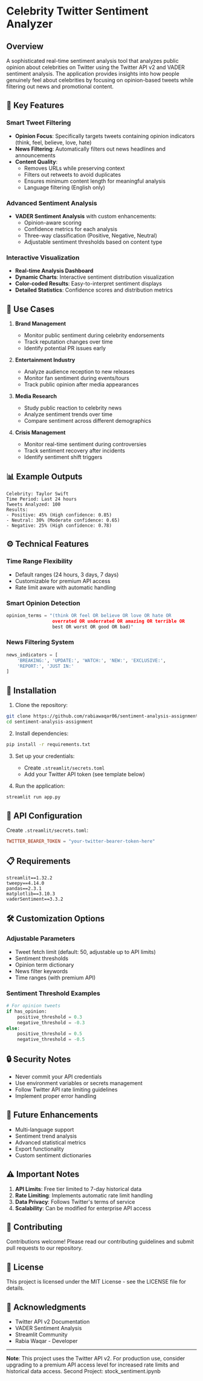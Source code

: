 # Celebrity Twitter Sentiment Analyzer

## Overview
A sophisticated real-time sentiment analysis tool that analyzes public opinion about celebrities on Twitter using the Twitter API v2 and VADER sentiment analysis. The application provides insights into how people genuinely feel about celebrities by focusing on opinion-based tweets while filtering out news and promotional content.

## 🌟 Key Features

### Smart Tweet Filtering
- **Opinion Focus**: Specifically targets tweets containing opinion indicators (think, feel, believe, love, hate)
- **News Filtering**: Automatically filters out news headlines and announcements
- **Content Quality**:
  - Removes URLs while preserving context
  - Filters out retweets to avoid duplicates
  - Ensures minimum content length for meaningful analysis
  - Language filtering (English only)

### Advanced Sentiment Analysis
- **VADER Sentiment Analysis** with custom enhancements:
  - Opinion-aware scoring
  - Confidence metrics for each analysis
  - Three-way classification (Positive, Negative, Neutral)
  - Adjustable sentiment thresholds based on content type

### Interactive Visualization
- **Real-time Analysis Dashboard**
- **Dynamic Charts**: Interactive sentiment distribution visualization
- **Color-coded Results**: Easy-to-interpret sentiment displays
- **Detailed Statistics**: Confidence scores and distribution metrics

## 🎯 Use Cases

1. **Brand Management**
   - Monitor public sentiment during celebrity endorsements
   - Track reputation changes over time
   - Identify potential PR issues early

2. **Entertainment Industry**
   - Analyze audience reception to new releases
   - Monitor fan sentiment during events/tours
   - Track public opinion after media appearances

3. **Media Research**
   - Study public reaction to celebrity news
   - Analyze sentiment trends over time
   - Compare sentiment across different demographics

4. **Crisis Management**
   - Monitor real-time sentiment during controversies
   - Track sentiment recovery after incidents
   - Identify sentiment shift triggers

## 📊 Example Outputs
```
Celebrity: Taylor Swift
Time Period: Last 24 hours
Tweets Analyzed: 100
Results:
- Positive: 45% (High confidence: 0.85)
- Neutral: 30% (Moderate confidence: 0.65)
- Negative: 25% (High confidence: 0.78)
```

## ⚙️ Technical Features

### Time Range Flexibility
- Default ranges (24 hours, 3 days, 7 days)
- Customizable for premium API access
- Rate limit aware with automatic handling

### Smart Opinion Detection
```python
opinion_terms = "(think OR feel OR believe OR love OR hate OR 
                 overrated OR underrated OR amazing OR terrible OR 
                 best OR worst OR good OR bad)"
```

### News Filtering System
```python
news_indicators = [
    'BREAKING:', 'UPDATE:', 'WATCH:', 'NEW:', 'EXCLUSIVE:',
    'REPORT:', 'JUST IN:'
]
```

## 🚀 Installation

1. Clone the repository:
```bash
git clone https://github.com/rabiawaqar06/sentiment-analysis-assignment.git
cd sentiment-analysis-assignment
```

2. Install dependencies:
```bash
pip install -r requirements.txt
```

3. Set up your credentials:
   - Create `.streamlit/secrets.toml`
   - Add your Twitter API token (see template below)

4. Run the application:
```bash
streamlit run app.py
```

## 🔑 API Configuration

Create `.streamlit/secrets.toml`:
```toml
TWITTER_BEARER_TOKEN = "your-twitter-bearer-token-here"
```

## 📋 Requirements
```
streamlit==1.32.2
tweepy==4.14.0
pandas==2.3.1
matplotlib==3.10.3
vaderSentiment==3.3.2
```

## 🛠️ Customization Options

### Adjustable Parameters
- Tweet fetch limit (default: 50, adjustable up to API limits)
- Sentiment thresholds
- Opinion term dictionary
- News filter keywords
- Time ranges (with premium API)

### Sentiment Threshold Examples
```python
# For opinion tweets
if has_opinion:
    positive_threshold = 0.3
    negative_threshold = -0.3
else:
    positive_threshold = 0.5
    negative_threshold = -0.5
```

## 🔒 Security Notes
- Never commit your API credentials
- Use environment variables or secrets management
- Follow Twitter API rate limiting guidelines
- Implement proper error handling

## 🚧 Future Enhancements
- Multi-language support
- Sentiment trend analysis
- Advanced statistical metrics
- Export functionality
- Custom sentiment dictionaries

## ⚠️ Important Notes
1. **API Limits**: Free tier limited to 7-day historical data
2. **Rate Limiting**: Implements automatic rate limit handling
3. **Data Privacy**: Follows Twitter's terms of service
4. **Scalability**: Can be modified for enterprise API access

## 👥 Contributing
Contributions welcome! Please read our contributing guidelines and submit pull requests to our repository.

## 📄 License
This project is licensed under the MIT License - see the LICENSE file for details.

## 🙏 Acknowledgments
- Twitter API v2 Documentation
- VADER Sentiment Analysis
- Streamlit Community
- Rabia Waqar - Developer

---
**Note**: This project uses the Twitter API v2. For production use, consider upgrading to a premium API access level for increased rate limits and historical data access.
Second Project: stock_sentiment.ipynb 

